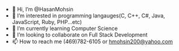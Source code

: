 - 👋 Hi, I’m @HasanMohsin
- 👀 I’m interested in programming langauges(C, C++, C#, Java, JavaScript, Ruby, PHP...etc)
- 🌱 I’m currently learning Computer Science
- 💞️ I’m looking to collaborate on Full Stack Development
- 📫 How to reach me (469)782-6105 or hmohsin200@yahoo.com

<!---
HasanMohsin1/HasanMohsin1 is a ✨ special ✨ repository because its `README.md` (this file) appears on your GitHub profile.
You can click the Preview link to take a look at your changes.
--->
